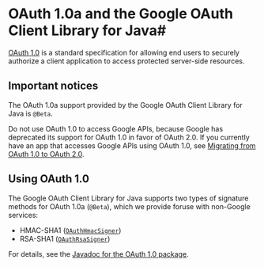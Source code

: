 # OAuth 1.0a and the Google OAuth Client Library for Java#

[OAuth 1.0](http://tools.ietf.org/html/rfc5849) is a standard specification for
allowing end users to securely authorize a client application to access protected
server-side resources.

## Important notices

The OAuth 1.0a support provided by the Google OAuth Client Library for Java is `@Beta`.

Do not use OAuth 1.0 to access
Google APIs, because Google has deprecated its support for OAuth 1.0 in favor
of OAuth 2.0. If you currently have an app that accesses Google APIs using
OAuth 1.0, see
[Migrating from OAuth 1.0 to OAuth 2.0](https://developers.google.com/accounts/docs/OAuth_ref#migration).

## Using OAuth 1.0

The Google OAuth Client Library for Java supports two types of signature methods
for OAuth 1.0a (`@Beta`), which we provide foruse with non-Google services:

  * HMAC-SHA1 ([`OAuthHmacSigner`](https://googleapis.dev/java/google-oauth-client/latest/com/google/api/client/auth/oauth/OAuthHmacSigner.html))
  * RSA-SHA1 ([`OAuthRsaSigner`](https://googleapis.dev/java/google-oauth-client/latest/com/google/api/client/auth/oauth/OAuthRsaSigner.html))

For details, see the
[Javadoc for the OAuth 1.0 package](https://googleapis.dev/java/google-oauth-client/latest/com/google/api/client/auth/oauth/package-summary.html).
